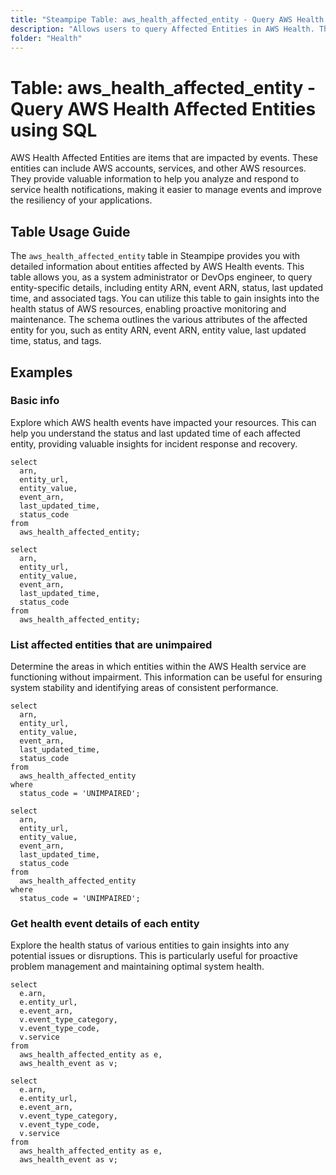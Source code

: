 ```yaml
---
title: "Steampipe Table: aws_health_affected_entity - Query AWS Health Affected Entities using SQL"
description: "Allows users to query Affected Entities in AWS Health. The `aws_health_affected_entity` table provides comprehensive details about each entity affected by AWS Health events. It can be utilized to gain insights into the health status of AWS resources, allowing for proactive monitoring and maintenance."
folder: "Health"
---
```


# Table: aws_health_affected_entity - Query AWS Health Affected Entities using SQL

AWS Health Affected Entities are items that are impacted by events. These entities can include AWS accounts, services, and other AWS resources. They provide valuable information to help you analyze and respond to service health notifications, making it easier to manage events and improve the resiliency of your applications.

## Table Usage Guide

The `aws_health_affected_entity` table in Steampipe provides you with detailed information about entities affected by AWS Health events. This table allows you, as a system administrator or DevOps engineer, to query entity-specific details, including entity ARN, event ARN, status, last updated time, and associated tags. You can utilize this table to gain insights into the health status of AWS resources, enabling proactive monitoring and maintenance. The schema outlines the various attributes of the affected entity for you, such as entity ARN, event ARN, entity value, last updated time, status, and tags.

## Examples

### Basic info
Explore which AWS health events have impacted your resources. This can help you understand the status and last updated time of each affected entity, providing valuable insights for incident response and recovery.

```sql+postgres
select
  arn,
  entity_url,
  entity_value,
  event_arn,
  last_updated_time,
  status_code
from
  aws_health_affected_entity;
```

```sql+sqlite
select
  arn,
  entity_url,
  entity_value,
  event_arn,
  last_updated_time,
  status_code
from
  aws_health_affected_entity;
```

### List affected entities that are unimpaired
Determine the areas in which entities within the AWS Health service are functioning without impairment. This information can be useful for ensuring system stability and identifying areas of consistent performance.

```sql+postgres
select
  arn,
  entity_url,
  entity_value,
  event_arn,
  last_updated_time,
  status_code
from
  aws_health_affected_entity
where
  status_code = 'UNIMPAIRED';
```

```sql+sqlite
select
  arn,
  entity_url,
  entity_value,
  event_arn,
  last_updated_time,
  status_code
from
  aws_health_affected_entity
where
  status_code = 'UNIMPAIRED';
```

### Get health event details of each entity
Explore the health status of various entities to gain insights into any potential issues or disruptions. This is particularly useful for proactive problem management and maintaining optimal system health.

```sql+postgres
select
  e.arn,
  e.entity_url,
  e.event_arn,
  v.event_type_category,
  v.event_type_code,
  v.service
from
  aws_health_affected_entity as e,
  aws_health_event as v;
```

```sql+sqlite
select
  e.arn,
  e.entity_url,
  e.event_arn,
  v.event_type_category,
  v.event_type_code,
  v.service
from
  aws_health_affected_entity as e,
  aws_health_event as v;
```